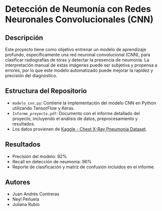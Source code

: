 # Detección de Neumonía con Redes Neuronales Convolucionales (CNN)

## Descripción
Este proyecto tiene como objetivo entrenar un modelo de aprendizaje profundo, específicamente una red neuronal convolucional (CNN), para clasificar radiografías de tórax y detectar la presencia de neumonía. La interpretación manual de estas imágenes puede ser subjetiva y propensa a errores, por lo que este modelo automatizado puede mejorar la rapidez y precisión del diagnóstico.

## Estructura del Repositorio

- `modelo_cnn.py`: Contiene la implementación del modelo CNN en Python utilizando TensorFlow y Keras.
- `Informe_proyecto.pdf`: Documento con el informe detallado del proyecto, incluyendo el análisis de datos, preprocesamiento y resultados.
- Los datos provienen de [Kaggle - Chest X-Ray Pneumonia Dataset](https://www.kaggle.com/datasets/paultimothymooney/chest-xray-pneumonia).

## Resultados
- Precisión del modelo: 92%
- Recall en detección de neumonía: 96%
- Reporte de clasificación y matriz de confusión incluidos en el informe.

## Autores
- Juan Andrés Contreras
- Neyl Peñuela
- Juliana Rubio

